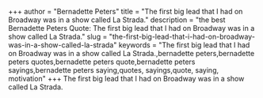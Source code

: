+++
author = "Bernadette Peters"
title = "The first big lead that I had on Broadway was in a show called La Strada."
description = "the best Bernadette Peters Quote: The first big lead that I had on Broadway was in a show called La Strada."
slug = "the-first-big-lead-that-i-had-on-broadway-was-in-a-show-called-la-strada"
keywords = "The first big lead that I had on Broadway was in a show called La Strada.,bernadette peters,bernadette peters quotes,bernadette peters quote,bernadette peters sayings,bernadette peters saying,quotes, sayings,quote, saying, motivation"
+++
The first big lead that I had on Broadway was in a show called La Strada.
